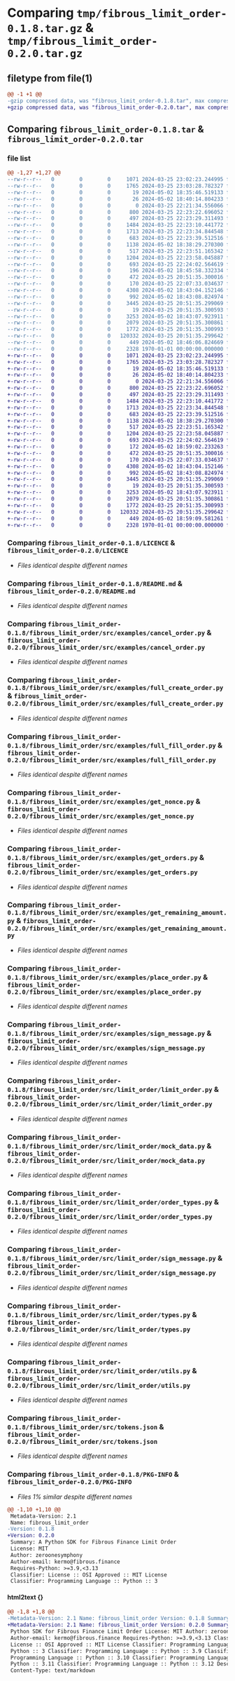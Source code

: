 # Comparing `tmp/fibrous_limit_order-0.1.8.tar.gz` & `tmp/fibrous_limit_order-0.2.0.tar.gz`

## filetype from file(1)

```diff
@@ -1 +1 @@
-gzip compressed data, was "fibrous_limit_order-0.1.8.tar", max compression
+gzip compressed data, was "fibrous_limit_order-0.2.0.tar", max compression
```

## Comparing `fibrous_limit_order-0.1.8.tar` & `fibrous_limit_order-0.2.0.tar`

### file list

```diff
@@ -1,27 +1,27 @@
--rw-r--r--   0        0        0     1071 2024-03-25 23:02:23.244995 fibrous_limit_order-0.1.8/LICENCE
--rw-r--r--   0        0        0     1765 2024-03-25 23:03:28.782327 fibrous_limit_order-0.1.8/README.md
--rw-r--r--   0        0        0       19 2024-05-02 18:35:46.519133 fibrous_limit_order-0.1.8/fibrous_limit_order/__init__.py
--rw-r--r--   0        0        0       26 2024-05-02 18:40:14.804233 fibrous_limit_order-0.1.8/fibrous_limit_order/src/__init__.py
--rw-r--r--   0        0        0        0 2024-03-25 22:21:34.556066 fibrous_limit_order-0.1.8/fibrous_limit_order/src/examples/__init__.py
--rw-r--r--   0        0        0      800 2024-03-25 22:23:22.696052 fibrous_limit_order-0.1.8/fibrous_limit_order/src/examples/cancel_order.py
--rw-r--r--   0        0        0      497 2024-03-25 22:23:29.311493 fibrous_limit_order-0.1.8/fibrous_limit_order/src/examples/fill_order.py
--rw-r--r--   0        0        0     1484 2024-03-25 22:23:10.441772 fibrous_limit_order-0.1.8/fibrous_limit_order/src/examples/full_create_order.py
--rw-r--r--   0        0        0     1713 2024-03-25 22:23:34.844548 fibrous_limit_order-0.1.8/fibrous_limit_order/src/examples/full_fill_order.py
--rw-r--r--   0        0        0      683 2024-03-25 22:23:39.512516 fibrous_limit_order-0.1.8/fibrous_limit_order/src/examples/get_nonce.py
--rw-r--r--   0        0        0     1138 2024-05-02 18:38:29.270300 fibrous_limit_order-0.1.8/fibrous_limit_order/src/examples/get_orders.py
--rw-r--r--   0        0        0      517 2024-03-25 22:23:51.165342 fibrous_limit_order-0.1.8/fibrous_limit_order/src/examples/get_remaining_amount.py
--rw-r--r--   0        0        0     1204 2024-03-25 22:23:58.045887 fibrous_limit_order-0.1.8/fibrous_limit_order/src/examples/place_order.py
--rw-r--r--   0        0        0      693 2024-03-25 22:24:02.564619 fibrous_limit_order-0.1.8/fibrous_limit_order/src/examples/sign_message.py
--rw-r--r--   0        0        0      196 2024-05-02 18:45:58.332334 fibrous_limit_order-0.1.8/fibrous_limit_order/src/limit_order/__init__.py
--rw-r--r--   0        0        0      472 2024-03-25 20:51:35.300016 fibrous_limit_order-0.1.8/fibrous_limit_order/src/limit_order/accounts.py
--rw-r--r--   0        0        0      170 2024-03-25 22:07:33.034637 fibrous_limit_order-0.1.8/fibrous_limit_order/src/limit_order/constants.py
--rw-r--r--   0        0        0     4308 2024-05-02 18:43:04.152146 fibrous_limit_order-0.1.8/fibrous_limit_order/src/limit_order/limit_order.py
--rw-r--r--   0        0        0      992 2024-05-02 18:43:08.824974 fibrous_limit_order-0.1.8/fibrous_limit_order/src/limit_order/mock_data.py
--rw-r--r--   0        0        0     3445 2024-03-25 20:51:35.299069 fibrous_limit_order-0.1.8/fibrous_limit_order/src/limit_order/order_types.py
--rw-r--r--   0        0        0       19 2024-03-25 20:51:35.300593 fibrous_limit_order-0.1.8/fibrous_limit_order/src/limit_order/personal_data.py
--rw-r--r--   0        0        0     3253 2024-05-02 18:43:07.923911 fibrous_limit_order-0.1.8/fibrous_limit_order/src/limit_order/sign_message.py
--rw-r--r--   0        0        0     2079 2024-03-25 20:51:35.300861 fibrous_limit_order-0.1.8/fibrous_limit_order/src/limit_order/types.py
--rw-r--r--   0        0        0     1772 2024-03-25 20:51:35.300993 fibrous_limit_order-0.1.8/fibrous_limit_order/src/limit_order/utils.py
--rw-r--r--   0        0        0   120332 2024-03-25 20:51:35.299642 fibrous_limit_order-0.1.8/fibrous_limit_order/src/tokens.json
--rw-r--r--   0        0        0      449 2024-05-02 18:46:06.824669 fibrous_limit_order-0.1.8/pyproject.toml
--rw-r--r--   0        0        0     2328 1970-01-01 00:00:00.000000 fibrous_limit_order-0.1.8/PKG-INFO
+-rw-r--r--   0        0        0     1071 2024-03-25 23:02:23.244995 fibrous_limit_order-0.2.0/LICENCE
+-rw-r--r--   0        0        0     1765 2024-03-25 23:03:28.782327 fibrous_limit_order-0.2.0/README.md
+-rw-r--r--   0        0        0       19 2024-05-02 18:35:46.519133 fibrous_limit_order-0.2.0/fibrous_limit_order/__init__.py
+-rw-r--r--   0        0        0       26 2024-05-02 18:40:14.804233 fibrous_limit_order-0.2.0/fibrous_limit_order/src/__init__.py
+-rw-r--r--   0        0        0        0 2024-03-25 22:21:34.556066 fibrous_limit_order-0.2.0/fibrous_limit_order/src/examples/__init__.py
+-rw-r--r--   0        0        0      800 2024-03-25 22:23:22.696052 fibrous_limit_order-0.2.0/fibrous_limit_order/src/examples/cancel_order.py
+-rw-r--r--   0        0        0      497 2024-03-25 22:23:29.311493 fibrous_limit_order-0.2.0/fibrous_limit_order/src/examples/fill_order.py
+-rw-r--r--   0        0        0     1484 2024-03-25 22:23:10.441772 fibrous_limit_order-0.2.0/fibrous_limit_order/src/examples/full_create_order.py
+-rw-r--r--   0        0        0     1713 2024-03-25 22:23:34.844548 fibrous_limit_order-0.2.0/fibrous_limit_order/src/examples/full_fill_order.py
+-rw-r--r--   0        0        0      683 2024-03-25 22:23:39.512516 fibrous_limit_order-0.2.0/fibrous_limit_order/src/examples/get_nonce.py
+-rw-r--r--   0        0        0     1138 2024-05-02 18:38:29.270300 fibrous_limit_order-0.2.0/fibrous_limit_order/src/examples/get_orders.py
+-rw-r--r--   0        0        0      517 2024-03-25 22:23:51.165342 fibrous_limit_order-0.2.0/fibrous_limit_order/src/examples/get_remaining_amount.py
+-rw-r--r--   0        0        0     1204 2024-03-25 22:23:58.045887 fibrous_limit_order-0.2.0/fibrous_limit_order/src/examples/place_order.py
+-rw-r--r--   0        0        0      693 2024-03-25 22:24:02.564619 fibrous_limit_order-0.2.0/fibrous_limit_order/src/examples/sign_message.py
+-rw-r--r--   0        0        0      172 2024-05-02 18:59:02.233263 fibrous_limit_order-0.2.0/fibrous_limit_order/src/limit_order/__init__.py
+-rw-r--r--   0        0        0      472 2024-03-25 20:51:35.300016 fibrous_limit_order-0.2.0/fibrous_limit_order/src/limit_order/accounts.py
+-rw-r--r--   0        0        0      170 2024-03-25 22:07:33.034637 fibrous_limit_order-0.2.0/fibrous_limit_order/src/limit_order/constants.py
+-rw-r--r--   0        0        0     4308 2024-05-02 18:43:04.152146 fibrous_limit_order-0.2.0/fibrous_limit_order/src/limit_order/limit_order.py
+-rw-r--r--   0        0        0      992 2024-05-02 18:43:08.824974 fibrous_limit_order-0.2.0/fibrous_limit_order/src/limit_order/mock_data.py
+-rw-r--r--   0        0        0     3445 2024-03-25 20:51:35.299069 fibrous_limit_order-0.2.0/fibrous_limit_order/src/limit_order/order_types.py
+-rw-r--r--   0        0        0       19 2024-03-25 20:51:35.300593 fibrous_limit_order-0.2.0/fibrous_limit_order/src/limit_order/personal_data.py
+-rw-r--r--   0        0        0     3253 2024-05-02 18:43:07.923911 fibrous_limit_order-0.2.0/fibrous_limit_order/src/limit_order/sign_message.py
+-rw-r--r--   0        0        0     2079 2024-03-25 20:51:35.300861 fibrous_limit_order-0.2.0/fibrous_limit_order/src/limit_order/types.py
+-rw-r--r--   0        0        0     1772 2024-03-25 20:51:35.300993 fibrous_limit_order-0.2.0/fibrous_limit_order/src/limit_order/utils.py
+-rw-r--r--   0        0        0   120332 2024-03-25 20:51:35.299642 fibrous_limit_order-0.2.0/fibrous_limit_order/src/tokens.json
+-rw-r--r--   0        0        0      449 2024-05-02 18:59:09.581261 fibrous_limit_order-0.2.0/pyproject.toml
+-rw-r--r--   0        0        0     2328 1970-01-01 00:00:00.000000 fibrous_limit_order-0.2.0/PKG-INFO
```

### Comparing `fibrous_limit_order-0.1.8/LICENCE` & `fibrous_limit_order-0.2.0/LICENCE`

 * *Files identical despite different names*

### Comparing `fibrous_limit_order-0.1.8/README.md` & `fibrous_limit_order-0.2.0/README.md`

 * *Files identical despite different names*

### Comparing `fibrous_limit_order-0.1.8/fibrous_limit_order/src/examples/cancel_order.py` & `fibrous_limit_order-0.2.0/fibrous_limit_order/src/examples/cancel_order.py`

 * *Files identical despite different names*

### Comparing `fibrous_limit_order-0.1.8/fibrous_limit_order/src/examples/full_create_order.py` & `fibrous_limit_order-0.2.0/fibrous_limit_order/src/examples/full_create_order.py`

 * *Files identical despite different names*

### Comparing `fibrous_limit_order-0.1.8/fibrous_limit_order/src/examples/full_fill_order.py` & `fibrous_limit_order-0.2.0/fibrous_limit_order/src/examples/full_fill_order.py`

 * *Files identical despite different names*

### Comparing `fibrous_limit_order-0.1.8/fibrous_limit_order/src/examples/get_nonce.py` & `fibrous_limit_order-0.2.0/fibrous_limit_order/src/examples/get_nonce.py`

 * *Files identical despite different names*

### Comparing `fibrous_limit_order-0.1.8/fibrous_limit_order/src/examples/get_orders.py` & `fibrous_limit_order-0.2.0/fibrous_limit_order/src/examples/get_orders.py`

 * *Files identical despite different names*

### Comparing `fibrous_limit_order-0.1.8/fibrous_limit_order/src/examples/get_remaining_amount.py` & `fibrous_limit_order-0.2.0/fibrous_limit_order/src/examples/get_remaining_amount.py`

 * *Files identical despite different names*

### Comparing `fibrous_limit_order-0.1.8/fibrous_limit_order/src/examples/place_order.py` & `fibrous_limit_order-0.2.0/fibrous_limit_order/src/examples/place_order.py`

 * *Files identical despite different names*

### Comparing `fibrous_limit_order-0.1.8/fibrous_limit_order/src/examples/sign_message.py` & `fibrous_limit_order-0.2.0/fibrous_limit_order/src/examples/sign_message.py`

 * *Files identical despite different names*

### Comparing `fibrous_limit_order-0.1.8/fibrous_limit_order/src/limit_order/limit_order.py` & `fibrous_limit_order-0.2.0/fibrous_limit_order/src/limit_order/limit_order.py`

 * *Files identical despite different names*

### Comparing `fibrous_limit_order-0.1.8/fibrous_limit_order/src/limit_order/mock_data.py` & `fibrous_limit_order-0.2.0/fibrous_limit_order/src/limit_order/mock_data.py`

 * *Files identical despite different names*

### Comparing `fibrous_limit_order-0.1.8/fibrous_limit_order/src/limit_order/order_types.py` & `fibrous_limit_order-0.2.0/fibrous_limit_order/src/limit_order/order_types.py`

 * *Files identical despite different names*

### Comparing `fibrous_limit_order-0.1.8/fibrous_limit_order/src/limit_order/sign_message.py` & `fibrous_limit_order-0.2.0/fibrous_limit_order/src/limit_order/sign_message.py`

 * *Files identical despite different names*

### Comparing `fibrous_limit_order-0.1.8/fibrous_limit_order/src/limit_order/types.py` & `fibrous_limit_order-0.2.0/fibrous_limit_order/src/limit_order/types.py`

 * *Files identical despite different names*

### Comparing `fibrous_limit_order-0.1.8/fibrous_limit_order/src/limit_order/utils.py` & `fibrous_limit_order-0.2.0/fibrous_limit_order/src/limit_order/utils.py`

 * *Files identical despite different names*

### Comparing `fibrous_limit_order-0.1.8/fibrous_limit_order/src/tokens.json` & `fibrous_limit_order-0.2.0/fibrous_limit_order/src/tokens.json`

 * *Files identical despite different names*

### Comparing `fibrous_limit_order-0.1.8/PKG-INFO` & `fibrous_limit_order-0.2.0/PKG-INFO`

 * *Files 1% similar despite different names*

```diff
@@ -1,10 +1,10 @@
 Metadata-Version: 2.1
 Name: fibrous_limit_order
-Version: 0.1.8
+Version: 0.2.0
 Summary: A Python SDK for Fibrous Finance Limit Order
 License: MIT
 Author: zeroonesymphony
 Author-email: kermo@fibrous.finance
 Requires-Python: >=3.9,<3.13
 Classifier: License :: OSI Approved :: MIT License
 Classifier: Programming Language :: Python :: 3
```

#### html2text {}

```diff
@@ -1,8 +1,8 @@
-Metadata-Version: 2.1 Name: fibrous_limit_order Version: 0.1.8 Summary: A
+Metadata-Version: 2.1 Name: fibrous_limit_order Version: 0.2.0 Summary: A
 Python SDK for Fibrous Finance Limit Order License: MIT Author: zeroonesymphony
 Author-email: kermo@fibrous.finance Requires-Python: >=3.9,<3.13 Classifier:
 License :: OSI Approved :: MIT License Classifier: Programming Language ::
 Python :: 3 Classifier: Programming Language :: Python :: 3.9 Classifier:
 Programming Language :: Python :: 3.10 Classifier: Programming Language ::
 Python :: 3.11 Classifier: Programming Language :: Python :: 3.12 Description-
 Content-Type: text/markdown
```

